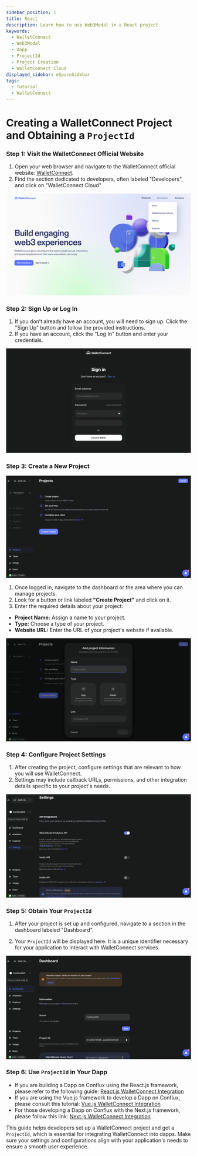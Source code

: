 ```yaml
---
sidebar_position: 1
title: React
description: Learn how to use Web3Modal in a React project
keywords:
  - WalletConnect
  - Web3Modal
  - Dapp
  - ProjectId
  - Project Creation
  - WalletConnect Cloud
displayed_sidebar: eSpaceSidebar
tags:
  - Tutorial
  - WalletConnect
---
```


# Creating a WalletConnect Project and Obtaining a `ProjectId`

### Step 1: Visit the WalletConnect Official Website

1. Open your web browser and navigate to the WalletConnect official website: [WalletConnect](https://walletconnect.com).
2. Find the section dedicated to developers, often labeled "Developers", and click on "WalletConnect Cloud"

[![Website](../img/walletconnect-website.png)](../img/walletconnect-website.png)

### Step 2: Sign Up or Log In

1. If you don’t already have an account, you will need to sign up. Click the "Sign Up" button and follow the provided instructions.
2. If you have an account, click the "Log In" button and enter your credentials.

[![Sign In](../img/walletconnect-sign-in.png)](../img/walletconnect-sign-in.png)

### Step 3: Create a New Project

[![Create Project](../img/walletconnect-create.png)](../img/walletconnect-create.png)

1. Once logged in, navigate to the dashboard or the area where you can manage projects.
2. Look for a button or link labeled **"Create Project"** and click on it.
3. Enter the required details about your project:
  - **Project Name:** Assign a name to your project.
  - **Type:** Choose a type of your project.
  - **Website URL:** Enter the URL of your project's website if available.

[![Create Project Detail](../img/walletconnect-create-detail.png)](../img/walletconnect-create-detail.png)

### Step 4: Configure Project Settings

1. After creating the project, configure settings that are relevant to how you will use WalletConnect.
2. Settings may include callback URLs, permissions, and other integration details specific to your project's needs.

[![Project Settings](../img/walletconnect-settings.png)](../img/walletconnect-settings.png)

### Step 5: Obtain Your `ProjectId`

1. After your project is set up and configured, navigate to a section in the dashboard labeled "Dashboard".

2. Your `ProjectId` will be displayed here. It is a unique identifier necessary for your application to interact with WalletConnect services.

[![Project Dashboard](../img/walletconnect-dashboard.png)](../img/walletconnect-dashboard.png)

### Step 6: Use `ProjectId` in Your Dapp

- If you are building a Dapp on Conflux using the React.js framework, please refer to the following guide: [React.js WalletConnect Integration](/docs/espace/tutorials/walletConnect/reactjs)
- If you are using the Vue.js framework to develop a Dapp on Conflux, please consult this tutorial: [Vue.js WalletConnect Integration](/docs/espace/tutorials/walletConnect/vuejs)
- For those developing a Dapp on Conflux with the Next.js framework, please follow this link: [Next.js WalletConnect Integration](/docs/espace/tutorials/walletConnect/nextjs)

This guide helps developers set up a WalletConnect project and get a `ProjectId`, which is essential for integrating WalletConnect into dapps. Make sure your settings and configurations align with your application's needs to ensure a smooth user experience.

